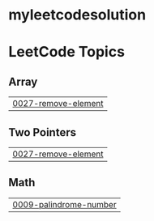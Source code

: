 # myleetcodesolution
<!---LeetCode Topics Start-->
# LeetCode Topics
## Array
|  |
| ------- |
| [0027-remove-element](https://github.com/NuhaminBaye/myleetcodesolution/tree/master/0027-remove-element) |
## Two Pointers
|  |
| ------- |
| [0027-remove-element](https://github.com/NuhaminBaye/myleetcodesolution/tree/master/0027-remove-element) |
## Math
|  |
| ------- |
| [0009-palindrome-number](https://github.com/NuhaminBaye/myleetcodesolution/tree/master/0009-palindrome-number) |
<!---LeetCode Topics End-->